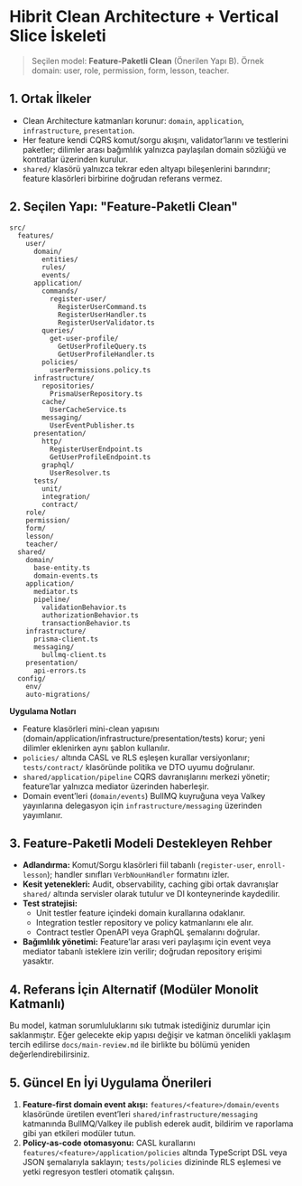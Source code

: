 ﻿# Hibrit Clean Architecture + Vertical Slice İskeleti

> Seçilen model: **Feature-Paketli Clean** (Önerilen Yapı B). Örnek domain: user, role, permission, form, lesson, teacher.

## 1. Ortak İlkeler
- Clean Architecture katmanları korunur: `domain`, `application`, `infrastructure`, `presentation`.
- Her feature kendi CQRS komut/sorgu akışını, validator’larını ve testlerini paketler; dilimler arası bağımlılık yalnızca paylaşılan domain sözlüğü ve kontratlar üzerinden kurulur.
- `shared/` klasörü yalnızca tekrar eden altyapı bileşenlerini barındırır; feature klasörleri birbirine doğrudan referans vermez.

## 2. Seçilen Yapı: "Feature-Paketli Clean"
```
src/
  features/
    user/
      domain/
        entities/
        rules/
        events/
      application/
        commands/
          register-user/
            RegisterUserCommand.ts
            RegisterUserHandler.ts
            RegisterUserValidator.ts
        queries/
          get-user-profile/
            GetUserProfileQuery.ts
            GetUserProfileHandler.ts
        policies/
          userPermissions.policy.ts
      infrastructure/
        repositories/
          PrismaUserRepository.ts
        cache/
          UserCacheService.ts
        messaging/
          UserEventPublisher.ts
      presentation/
        http/
          RegisterUserEndpoint.ts
          GetUserProfileEndpoint.ts
        graphql/
          UserResolver.ts
      tests/
        unit/
        integration/
        contract/
    role/
    permission/
    form/
    lesson/
    teacher/
  shared/
    domain/
      base-entity.ts
      domain-events.ts
    application/
      mediator.ts
      pipeline/
        validationBehavior.ts
        authorizationBehavior.ts
        transactionBehavior.ts
    infrastructure/
      prisma-client.ts
      messaging/
        bullmq-client.ts
    presentation/
      api-errors.ts
  config/
    env/
    auto-migrations/
```
**Uygulama Notları**
- Feature klasörleri mini-clean yapısını (domain/application/infrastructure/presentation/tests) korur; yeni dilimler eklenirken aynı şablon kullanılır.
- `policies/` altında CASL ve RLS eşleşen kurallar versiyonlanır; `tests/contract/` klasöründe politika ve DTO uyumu doğrulanır.
- `shared/application/pipeline` CQRS davranışlarını merkezi yönetir; feature’lar yalnızca mediator üzerinden haberleşir.
- Domain event’leri (`domain/events`) BullMQ kuyruğuna veya Valkey yayınlarına delegasyon için `infrastructure/messaging` üzerinden yayımlanır.

## 3. Feature-Paketli Modeli Destekleyen Rehber
- **Adlandırma:** Komut/Sorgu klasörleri fiil tabanlı (`register-user`, `enroll-lesson`); handler sınıfları `VerbNounHandler` formatını izler.
- **Kesit yetenekleri:** Audit, observability, caching gibi ortak davranışlar `shared/` altında servisler olarak tutulur ve DI konteynerinde kaydedilir.
- **Test stratejisi:**
  - Unit testler feature içindeki domain kurallarına odaklanır.
  - Integration testler repository ve policy katmanlarını ele alır.
  - Contract testler OpenAPI veya GraphQL şemalarını doğrular.
- **Bağımlılık yönetimi:** Feature’lar arası veri paylaşımı için event veya mediator tabanlı isteklere izin verilir; doğrudan repository erişimi yasaktır.

## 4. Referans İçin Alternatif (Modüler Monolit Katmanlı)
Bu model, katman sorumluluklarını sıkı tutmak istediğiniz durumlar için saklanmıştır. Eğer gelecekte ekip yapısı değişir ve katman öncelikli yaklaşım tercih edilirse `docs/main-review.md` ile birlikte bu bölümü yeniden değerlendirebilirsiniz.

## 5. Güncel En İyi Uygulama Önerileri
1. **Feature-first domain event akışı:** `features/<feature>/domain/events` klasöründe üretilen event’leri `shared/infrastructure/messaging` katmanında BullMQ/Valkey ile publish ederek audit, bildirim ve raporlama gibi yan etkileri modüler tutun.
2. **Policy-as-code otomasyonu:** CASL kurallarını `features/<feature>/application/policies` altında TypeScript DSL veya JSON şemalarıyla saklayın; `tests/policies` dizininde RLS eşlemesi ve yetki regresyon testleri otomatik çalışsın.

